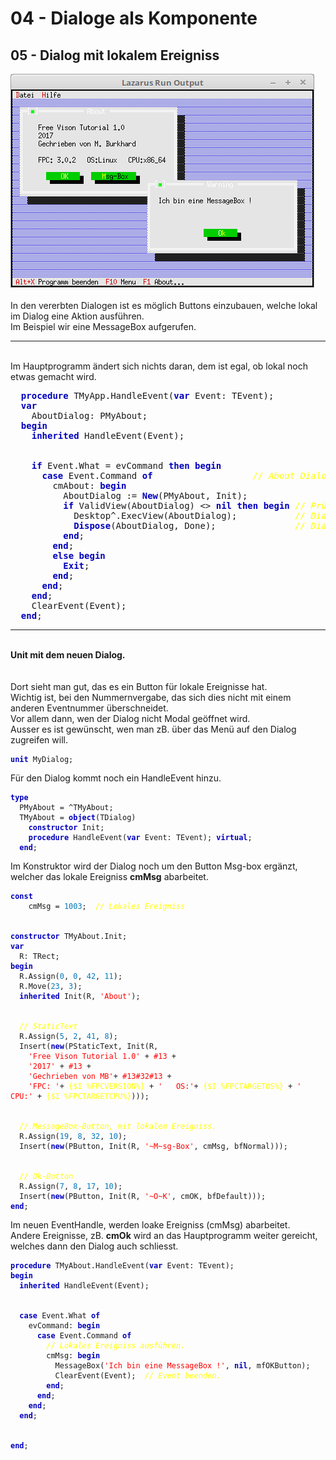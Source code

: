 <html>
    <b><h1>04 - Dialoge als Komponente</h1></b>
    <b><h2>05 - Dialog mit lokalem Ereigniss</h2></b>
<img src="image.png" alt="Selfhtml"><br><br>
In den vererbten Dialogen ist es möglich Buttons einzubauen, welche lokal im Dialog eine Aktion ausführen.<br>
Im Beispiel wir eine MessageBox aufgerufen.<br>
<hr><br>
Im Hauptprogramm ändert sich nichts daran, dem ist egal, ob lokal noch etwas gemacht wird.<br>
<pre><code=pascal>  <b><font color="0000BB">procedure</font></b> TMyApp.HandleEvent(<b><font color="0000BB">var</font></b> Event: TEvent);
  <b><font color="0000BB">var</font></b>
    AboutDialog: PMyAbout;
  <b><font color="0000BB">begin</font></b>
    <b><font color="0000BB">inherited</font></b> HandleEvent(Event);
<br>
    <b><font color="0000BB">if</font></b> Event.What = evCommand <b><font color="0000BB">then</font></b> <b><font color="0000BB">begin</font></b>
      <b><font color="0000BB">case</font></b> Event.Command <b><font color="0000BB">of</font></b>                   <i><font color="#FFFF00">// About Dialog</font></i>
        cmAbout: <b><font color="0000BB">begin</font></b>
          AboutDialog := <b><font color="0000BB">New</font></b>(PMyAbout, Init);
          <b><font color="0000BB">if</font></b> ValidView(AboutDialog) <> <b><font color="0000BB">nil</font></b> <b><font color="0000BB">then</font></b> <b><font color="0000BB">begin</font></b> <i><font color="#FFFF00">// Prüfen ob genügend Speicher.</font></i>
            Desktop^.ExecView(AboutDialog);           <i><font color="#FFFF00">// Dialog About ausführen.</font></i>
            <b><font color="0000BB">Dispose</font></b>(AboutDialog, Done);               <i><font color="#FFFF00">// Dialog und Speicher frei geben.</font></i>
          <b><font color="0000BB">end</font></b>;
        <b><font color="0000BB">end</font></b>;
        <b><font color="0000BB">else</font></b> <b><font color="0000BB">begin</font></b>
          <b><font color="0000BB">Exit</font></b>;
        <b><font color="0000BB">end</font></b>;
      <b><font color="0000BB">end</font></b>;
    <b><font color="0000BB">end</font></b>;
    ClearEvent(Event);
  <b><font color="0000BB">end</font></b>;</code></pre>
<hr><br>
<b>Unit mit dem neuen Dialog.</b><br>
<br><br>
Dort sieht man gut, das es ein Button für lokale Ereignisse hat.<br>
Wichtig ist, bei den Nummernvergabe, das sich dies nicht mit einem anderen Eventnummer überschneidet.<br>
Vor allem dann, wen der Dialog nicht Modal geöffnet wird.<br>
Ausser es ist gewünscht, wen man zB. über das Menü auf den Dialog zugreifen will.<br>
<pre><code><b><font color="0000BB">unit</font></b> MyDialog;
</code></pre>
Für den Dialog kommt noch ein HandleEvent hinzu.<br>
<pre><code><b><font color="0000BB">type</font></b>
  PMyAbout = ^TMyAbout;
  TMyAbout = <b><font color="0000BB">object</font></b>(TDialog)
    <b><font color="0000BB">constructor</font></b> Init;
    <b><font color="0000BB">procedure</font></b> HandleEvent(<b><font color="0000BB">var</font></b> Event: TEvent); <b><font color="0000BB">virtual</font></b>;
  <b><font color="0000BB">end</font></b>;
</code></pre>
Im Konstruktor wird der Dialog noch um den Button Msg-box ergänzt, welcher das lokale Ereigniss <b>cmMsg</b> abarbeitet.<br>
<pre><code><b><font color="0000BB">const</font></b>
    cmMsg = <font color="#0077BB">1003</font>;  <i><font color="#FFFF00">// Lokales Ereigniss</font></i>
<br>
<b><font color="0000BB">constructor</font></b> TMyAbout.Init;
<b><font color="0000BB">var</font></b>
  R: TRect;
<b><font color="0000BB">begin</font></b>
  R.Assign(<font color="#0077BB">0</font>, <font color="#0077BB">0</font>, <font color="#0077BB">42</font>, <font color="#0077BB">11</font>);
  R.Move(<font color="#0077BB">23</font>, <font color="#0077BB">3</font>);
  <b><font color="0000BB">inherited</font></b> Init(R, <font color="#FF0000">'About'</font>);
<br>
  <i><font color="#FFFF00">// StaticText</font></i>
  R.Assign(<font color="#0077BB">5</font>, <font color="#0077BB">2</font>, <font color="#0077BB">41</font>, <font color="#0077BB">8</font>);
  Insert(<b><font color="0000BB">new</font></b>(PStaticText, Init(R,
    <font color="#FF0000">'Free Vison Tutorial 1.0'</font> + <font color="#FF0000">#13</font> +
    <font color="#FF0000">'2017'</font> + <font color="#FF0000">#13</font> +
    <font color="#FF0000">'Gechrieben von MB'</font>+ <font color="#FF0000">#13#32#13</font> +
    <font color="#FF0000">'FPC: '</font>+ <font color="#FFFF00">{$I %FPCVERSION%}</font> + <font color="#FF0000">'   OS:'</font>+ <font color="#FFFF00">{$I %FPCTARGETOS%}</font> + <font color="#FF0000">'   CPU:'</font> + <font color="#FFFF00">{$I %FPCTARGETCPU%}</font>)));
<br>
  <i><font color="#FFFF00">// MessageBox-Button, mit lokalem Ereigniss.</font></i>
  R.Assign(<font color="#0077BB">19</font>, <font color="#0077BB">8</font>, <font color="#0077BB">32</font>, <font color="#0077BB">10</font>);
  Insert(<b><font color="0000BB">new</font></b>(PButton, Init(R, <font color="#FF0000">'~M~sg-Box'</font>, cmMsg, bfNormal)));
<br>
  <i><font color="#FFFF00">// Ok-Button</font></i>
  R.Assign(<font color="#0077BB">7</font>, <font color="#0077BB">8</font>, <font color="#0077BB">17</font>, <font color="#0077BB">10</font>);
  Insert(<b><font color="0000BB">new</font></b>(PButton, Init(R, <font color="#FF0000">'~O~K'</font>, cmOK, bfDefault)));
<b><font color="0000BB">end</font></b>;
</code></pre>
Im neuen EventHandle, werden loake Ereigniss (cmMsg) abarbeitet.<br>
Andere Ereignisse, zB. <b>cmOk</b> wird an das Hauptprogramm weiter gereicht, welches dann den Dialog auch schliesst.<br>
<pre><code><b><font color="0000BB">procedure</font></b> TMyAbout.HandleEvent(<b><font color="0000BB">var</font></b> Event: TEvent);
<b><font color="0000BB">begin</font></b>
  <b><font color="0000BB">inherited</font></b> HandleEvent(Event);
<br>
  <b><font color="0000BB">case</font></b> Event.What <b><font color="0000BB">of</font></b>
    evCommand: <b><font color="0000BB">begin</font></b>
      <b><font color="0000BB">case</font></b> Event.Command <b><font color="0000BB">of</font></b>
        <i><font color="#FFFF00">// Lokales Ereigniss ausführen.</font></i>
        cmMsg: <b><font color="0000BB">begin</font></b>
          MessageBox(<font color="#FF0000">'Ich bin eine MessageBox !'</font>, <b><font color="0000BB">nil</font></b>, mfOKButton);
          ClearEvent(Event);  <i><font color="#FFFF00">// Event beenden.</font></i>
        <b><font color="0000BB">end</font></b>;
      <b><font color="0000BB">end</font></b>;
    <b><font color="0000BB">end</font></b>;
  <b><font color="0000BB">end</font></b>;
<br>
<b><font color="0000BB">end</font></b>;
</code></pre>
<br>
</html>
